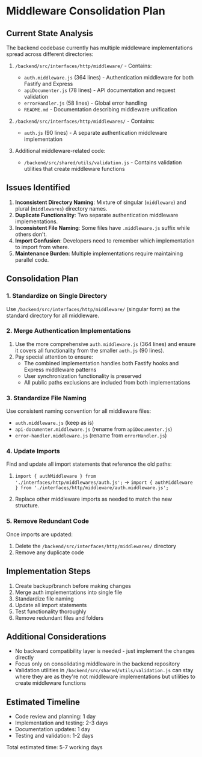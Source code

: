 # Middleware Consolidation Plan

## Current State Analysis

The backend codebase currently has multiple middleware implementations spread across different directories:

1. `/backend/src/interfaces/http/middleware/` - Contains:
   - `auth.middleware.js` (364 lines) - Authentication middleware for both Fastify and Express
   - `apiDocumenter.js` (78 lines) - API documentation and request validation
   - `errorHandler.js` (58 lines) - Global error handling
   - `README.md` - Documentation describing middleware unification

2. `/backend/src/interfaces/http/middlewares/` - Contains:
   - `auth.js` (90 lines) - A separate authentication middleware implementation

3. Additional middleware-related code:
   - `/backend/src/shared/utils/validation.js` - Contains validation utilities that create middleware functions

## Issues Identified

1. **Inconsistent Directory Naming**: Mixture of singular (`middleware`) and plural (`middlewares`) directory names.
2. **Duplicate Functionality**: Two separate authentication middleware implementations.
3. **Inconsistent File Naming**: Some files have `.middleware.js` suffix while others don't.
4. **Import Confusion**: Developers need to remember which implementation to import from where.
5. **Maintenance Burden**: Multiple implementations require maintaining parallel code.

## Consolidation Plan

### 1. Standardize on Single Directory

Use `/backend/src/interfaces/http/middleware/` (singular form) as the standard directory for all middleware.

### 2. Merge Authentication Implementations

1. Use the more comprehensive `auth.middleware.js` (364 lines) and ensure it covers all functionality from the smaller `auth.js` (90 lines).
2. Pay special attention to ensure:
   - The combined implementation handles both Fastify hooks and Express middleware patterns
   - User synchronization functionality is preserved
   - All public paths exclusions are included from both implementations

### 3. Standardize File Naming

Use consistent naming convention for all middleware files:
- `auth.middleware.js` (keep as is)
- `api-documenter.middleware.js` (rename from `apiDocumenter.js`)
- `error-handler.middleware.js` (rename from `errorHandler.js`)

### 4. Update Imports

Find and update all import statements that reference the old paths:
1. `import { authMiddleware } from './interfaces/http/middlewares/auth.js';` →
   `import { authMiddleware } from './interfaces/http/middleware/auth.middleware.js';`

2. Replace other middleware imports as needed to match the new structure.

### 5. Remove Redundant Code

Once imports are updated:
1. Delete the `/backend/src/interfaces/http/middlewares/` directory
2. Remove any duplicate code

## Implementation Steps

1. Create backup/branch before making changes
2. Merge auth implementations into single file
3. Standardize file naming
4. Update all import statements
5. Test functionality thoroughly
6. Remove redundant files and folders

## Additional Considerations

- No backward compatibility layer is needed - just implement the changes directly
- Focus only on consolidating middleware in the backend repository
- Validation utilities in `/backend/src/shared/utils/validation.js` can stay where they are as they're not middleware implementations but utilities to create middleware functions

## Estimated Timeline

- Code review and planning: 1 day
- Implementation and testing: 2-3 days
- Documentation updates: 1 day
- Testing and validation: 1-2 days

Total estimated time: 5-7 working days 
